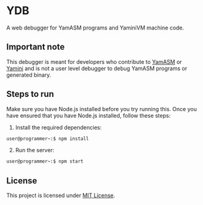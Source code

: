 # YDB

A web debugger for YamASM programs and YaminiVM machine code.

## Important note

This debugger is meant for developers who contribute to <a href="https://github.com/yamini-vm/yamasm.git">YamASM</a> or <a href="https://github.com/yamini-vm/yamini.git">Yamini</a> and is not a user level debugger to debug YamASM programs or generated binary.

## Steps to run

Make sure you have Node.js installed before you try running this. Once you have ensured that you have Node.js installed, follow these steps:

1. Install the required dependencies:

```bash
user@programmer~:$ npm install
```

2. Run the server:

```bash
user@programmer~:$ npm start
```

## License

This project is licensed under <a href="https://github.com/yamini-vm/ydb/blob/master/LICENSE">MIT License</a>.